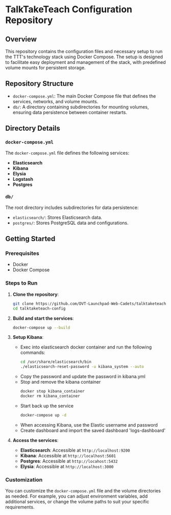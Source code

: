 # TalkTakeTeach Configuration Repository

## Overview

This repository contains the configuration files and necessary setup to run the TTT's technology stack using Docker Compose. The setup is designed to facilitate easy deployment and management of the stack, with predefined volume mounts for persistent storage.

## Repository Structure

- `docker-compose.yml`: The main Docker Compose file that defines the services, networks, and volume mounts.
- `db/`: A directory containing subdirectories for mounting volumes, ensuring data persistence between container restarts.

## Directory Details

### `docker-compose.yml`

The `docker-compose.yml` file defines the following services:

- **Elasticsearch**
- **Kibana**
- **Elysia**
- **Logstash**
- **Postgres**

### `db/`

The root directory includes subdirectories for data persistence:

- `elasticsearch/`: Stores Elasticsearch data.
- `postgres/`: Stores PostgreSQL data and configurations.

## Getting Started

### Prerequisites

- Docker
- Docker Compose

### Steps to Run

1. **Clone the repository**:

   ```sh
   git clone https://github.com/DVT-Launchpad-Web-Cadets/talktaketeach-config.git
   cd talktaketeach-config
   ```

2. **Build and start the services**:

   ```sh
   docker-compose up --build
   ```

3. **Setup Kibana**:

   - Exec into elasticsearch docker container and run the following commands:
     ```sh
     cd /usr/share/elasticsearch/bin
     ./elasticsearch-reset-password -u kibana_system --auto
     ```
   - Copy the password and update the password in kibana.yml
   - Stop and remove the kibana container
     ```sh
     docker stop kibana_container
     docker rm kibana_container
     ```
   - Start back up the service
     ```sh
     docker-compose up -d
     ```
   - When accessing Kibana, use the Elastic username and password
   - Create dashboard and import the saved dashboard 'logs-dashboard'

4. **Access the services**:
   - **Elasticsearch**: Accessible at `http://localhost:9200`
   - **Kibana**: Accessible at `http://localhost:5601`
   - **Postgres**: Accessible at `http://locahost:5432`
   - **Elysia**: Accessible at `http://localhost:3000`

### Customization

You can customize the `docker-compose.yml` file and the volume directories as needed. For example, you can adjust environment variables, add additional services, or change the volume paths to suit your specific requirements.
